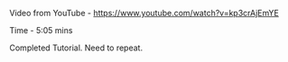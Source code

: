 Video from YouTube - https://www.youtube.com/watch?v=kp3crAjEmYE

Time - 5:05 mins

Completed Tutorial.
Need to repeat.
